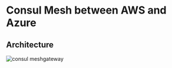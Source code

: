 # Consul Mesh between AWS and Azure

## Architecture

![consul meshgateway](./asset/architecture.jpg)



